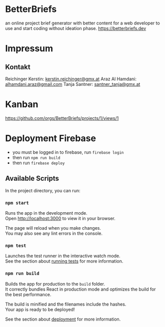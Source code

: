 # BetterBriefs

an online project brief generator with better content for a web developer to use and start coding without ideation phase.
https://betterbriefs.dev

# Impressum

## Kontakt

Reichinger Kerstin: kerstin.reichinger@gmx.at
Araz Al Hamdani: alhamdani.araz@gmail.com
Tanja Santner: santner_tanja@gmx.at

# Kanban

https://github.com/orgs/BetterBriefs/projects/1/views/1

# Deployment Firebase

- you must be logged in to firebase, run `firebase login`
- then run `npm run build`
- then run `firebase deploy`

## Available Scripts

In the project directory, you can run:

### `npm start`

Runs the app in the development mode.\
Open [http://localhost:3000](http://localhost:3000) to view it in your browser.

The page will reload when you make changes.\
You may also see any lint errors in the console.

### `npm test`

Launches the test runner in the interactive watch mode.\
See the section about [running tests](https://facebook.github.io/create-react-app/docs/running-tests) for more information.

### `npm run build`

Builds the app for production to the `build` folder.\
It correctly bundles React in production mode and optimizes the build for the best performance.

The build is minified and the filenames include the hashes.\
Your app is ready to be deployed!

See the section about [deployment](https://facebook.github.io/create-react-app/docs/deployment) for more information.
